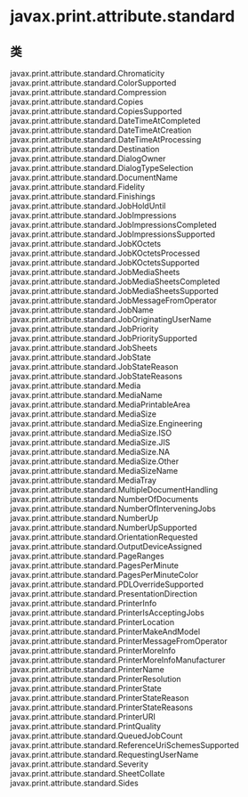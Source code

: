# javax.print.attribute.standard

## 类

javax.print.attribute.standard.Chromaticity
javax.print.attribute.standard.ColorSupported
javax.print.attribute.standard.Compression
javax.print.attribute.standard.Copies
javax.print.attribute.standard.CopiesSupported
javax.print.attribute.standard.DateTimeAtCompleted
javax.print.attribute.standard.DateTimeAtCreation
javax.print.attribute.standard.DateTimeAtProcessing
javax.print.attribute.standard.Destination
javax.print.attribute.standard.DialogOwner
javax.print.attribute.standard.DialogTypeSelection
javax.print.attribute.standard.DocumentName
javax.print.attribute.standard.Fidelity
javax.print.attribute.standard.Finishings
javax.print.attribute.standard.JobHoldUntil
javax.print.attribute.standard.JobImpressions
javax.print.attribute.standard.JobImpressionsCompleted
javax.print.attribute.standard.JobImpressionsSupported
javax.print.attribute.standard.JobKOctets
javax.print.attribute.standard.JobKOctetsProcessed
javax.print.attribute.standard.JobKOctetsSupported
javax.print.attribute.standard.JobMediaSheets
javax.print.attribute.standard.JobMediaSheetsCompleted
javax.print.attribute.standard.JobMediaSheetsSupported
javax.print.attribute.standard.JobMessageFromOperator
javax.print.attribute.standard.JobName
javax.print.attribute.standard.JobOriginatingUserName
javax.print.attribute.standard.JobPriority
javax.print.attribute.standard.JobPrioritySupported
javax.print.attribute.standard.JobSheets
javax.print.attribute.standard.JobState
javax.print.attribute.standard.JobStateReason
javax.print.attribute.standard.JobStateReasons
javax.print.attribute.standard.Media
javax.print.attribute.standard.MediaName
javax.print.attribute.standard.MediaPrintableArea
javax.print.attribute.standard.MediaSize
javax.print.attribute.standard.MediaSize.Engineering
javax.print.attribute.standard.MediaSize.ISO
javax.print.attribute.standard.MediaSize.JIS
javax.print.attribute.standard.MediaSize.NA
javax.print.attribute.standard.MediaSize.Other
javax.print.attribute.standard.MediaSizeName
javax.print.attribute.standard.MediaTray
javax.print.attribute.standard.MultipleDocumentHandling
javax.print.attribute.standard.NumberOfDocuments
javax.print.attribute.standard.NumberOfInterveningJobs
javax.print.attribute.standard.NumberUp
javax.print.attribute.standard.NumberUpSupported
javax.print.attribute.standard.OrientationRequested
javax.print.attribute.standard.OutputDeviceAssigned
javax.print.attribute.standard.PageRanges
javax.print.attribute.standard.PagesPerMinute
javax.print.attribute.standard.PagesPerMinuteColor
javax.print.attribute.standard.PDLOverrideSupported
javax.print.attribute.standard.PresentationDirection
javax.print.attribute.standard.PrinterInfo
javax.print.attribute.standard.PrinterIsAcceptingJobs
javax.print.attribute.standard.PrinterLocation
javax.print.attribute.standard.PrinterMakeAndModel
javax.print.attribute.standard.PrinterMessageFromOperator
javax.print.attribute.standard.PrinterMoreInfo
javax.print.attribute.standard.PrinterMoreInfoManufacturer
javax.print.attribute.standard.PrinterName
javax.print.attribute.standard.PrinterResolution
javax.print.attribute.standard.PrinterState
javax.print.attribute.standard.PrinterStateReason
javax.print.attribute.standard.PrinterStateReasons
javax.print.attribute.standard.PrinterURI
javax.print.attribute.standard.PrintQuality
javax.print.attribute.standard.QueuedJobCount
javax.print.attribute.standard.ReferenceUriSchemesSupported
javax.print.attribute.standard.RequestingUserName
javax.print.attribute.standard.Severity
javax.print.attribute.standard.SheetCollate
javax.print.attribute.standard.Sides





